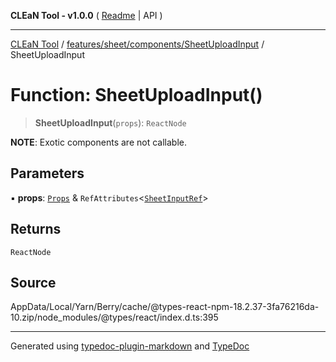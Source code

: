 **CLEaN Tool - v1.0.0** ( [Readme](../../../../../README.md) \| API )

***

[CLEaN Tool](../../../../../modules.md) / [features/sheet/components/SheetUploadInput](../README.md) / SheetUploadInput

# Function: SheetUploadInput()

> **SheetUploadInput**(`props`): `ReactNode`

**NOTE**: Exotic components are not callable.

## Parameters

▪ **props**: [`Props`](../private/interfaces/Props.md) & `RefAttributes`\<[`SheetInputRef`](../interfaces/SheetInputRef.md)\>

## Returns

`ReactNode`

## Source

AppData/Local/Yarn/Berry/cache/@types-react-npm-18.2.37-3fa76216da-10.zip/node\_modules/@types/react/index.d.ts:395

***

Generated using [typedoc-plugin-markdown](https://www.npmjs.com/package/typedoc-plugin-markdown) and [TypeDoc](https://typedoc.org/)
